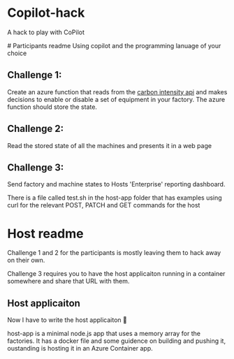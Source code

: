 # Copilot-hack
A hack to play with CoPilot

# Participants readme
Using copilot and the programming lanuage of your choice

## Challenge 1:
Create an azure function that reads from the [carbon intensity api](https://api.carbonintensity.org.uk/) and makes decisions to enable or disable a set of equipment in your factory.
The azure function should store the state.

## Challenge 2:
Read the stored state of all the machines and presents it in a web page

## Challenge 3:
Send factory and machine states to Hosts 'Enterprise' reporting dashboard.

There is a file called test.sh in the host-app folder that has examples using curl for the relevant POST, PATCH and GET commands for the host


# Host readme
Challenge 1 and 2 for the participants is mostly leaving them to hack away on their own. 

Challenge 3 requires you to have the host applicaiton running in a container somewhere and share that URL with them.


## Host applicaiton
Now I have to write the host applicaiton 🫢

host-app is a minimal node.js app that uses a memory array for the factories.
It has a docker file and some guidence on building and pushing it, oustanding is hosting it in an Azure Container app.
